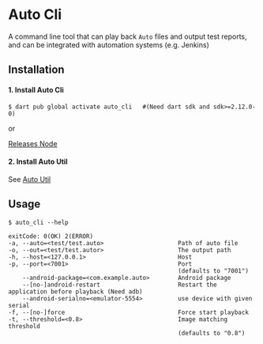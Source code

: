 # Auto Cli

A command line tool that can play back `Auto` files and output test reports, and can be integrated with automation systems (e.g. Jenkins)

## Installation

#### 1. Install Auto Cli
```
$ dart pub global activate auto_cli   #(Need dart sdk and sdk>=2.12.0-0)
```
or

[Releases Node](https://github.com/auto-flutter/auto_cli/releases)

#### 2. Install Auto Util
See [Auto Util](https://github.com/auto-flutter/auto_util)

## Usage

```
$ auto_cli --help
```
```
exitCode: 0(OK) 2(ERROR)
-a, --auto=<test/test.auto>                     Path of auto file
-o, --out=<test/test.autor>                     The output path
-h, --host=<127.0.0.1>                          Host
-p, --port=<7001>                               Port
                                                (defaults to "7001")
    --android-package=<com.example.auto>        Android package
    --[no-]android-restart                      Restart the application before playback (Need adb)
    --android-serialno=<emulator-5554>          use device with given serial
-f, --[no-]force                                Force start playback
-t, --threshold=<0.8>                           Image matching threshold
                                                (defaults to "0.8")
```
